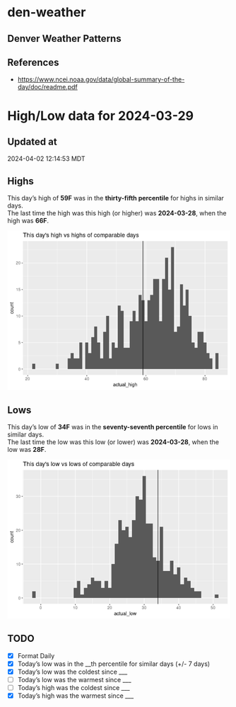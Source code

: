 # den-weather


## Denver Weather Patterns

## References

- <https://www.ncei.noaa.gov/data/global-summary-of-the-day/doc/readme.pdf>

# High/Low data for 2024-03-29

## Updated at

2024-04-02 12:14:53 MDT

## Highs

This day’s high of **59F** was in the **thirty-fifth percentile** for
highs in similar days.  
The last time the high was this high (or higher) was **2024-03-28**,
when the high was **66F**.

![](readme_files/figure-commonmark/unnamed-chunk-4-1.png)

## Lows

This day’s low of **34F** was in the **seventy-seventh percentile** for
lows in similar days.  
The last time the low was this low (or lower) was **2024-03-28**, when
the low was **28F**.

![](readme_files/figure-commonmark/unnamed-chunk-6-1.png)

## TODO

- [x] Format Daily
- [x] Today’s low was in the \_\_th percentile for similar days (+/- 7
  days)
- [x] Today’s low was the coldest since \_\_\_
- [ ] Today’s low was the warmest since \_\_\_
- [ ] Today’s high was the coldest since \_\_\_
- [x] Today’s high was the warmest since \_\_\_
